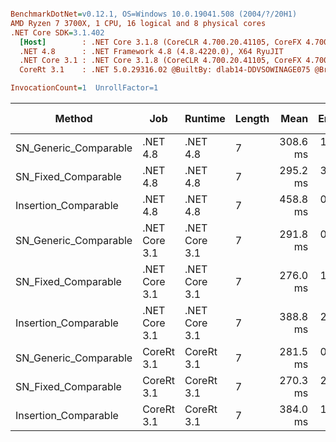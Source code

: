 ``` ini

BenchmarkDotNet=v0.12.1, OS=Windows 10.0.19041.508 (2004/?/20H1)
AMD Ryzen 7 3700X, 1 CPU, 16 logical and 8 physical cores
.NET Core SDK=3.1.402
  [Host]        : .NET Core 3.1.8 (CoreCLR 4.700.20.41105, CoreFX 4.700.20.41903), X64 RyuJIT
  .NET 4.8      : .NET Framework 4.8 (4.8.4220.0), X64 RyuJIT
  .NET Core 3.1 : .NET Core 3.1.8 (CoreCLR 4.700.20.41105, CoreFX 4.700.20.41903), X64 RyuJIT
  CoreRt 3.1    : .NET 5.0.29316.02 @BuiltBy: dlab14-DDVSOWINAGE075 @Branch: master @Commit: 40be8b7e2598b2ccb827fd90cd30c0e2d4496941, X64 AOT

InvocationCount=1  UnrollFactor=1  

```
|                Method |           Job |       Runtime | Length |     Mean |   Error |  StdDev | Gen 0 | Gen 1 | Gen 2 | Allocated |
|---------------------- |-------------- |-------------- |------- |---------:|--------:|--------:|------:|------:|------:|----------:|
| SN_Generic_Comparable |      .NET 4.8 |      .NET 4.8 |      7 | 308.6 ms | 1.51 ms | 1.41 ms |     - |     - |     - |         - |
|   SN_Fixed_Comparable |      .NET 4.8 |      .NET 4.8 |      7 | 295.2 ms | 3.90 ms | 3.65 ms |     - |     - |     - |         - |
|  Insertion_Comparable |      .NET 4.8 |      .NET 4.8 |      7 | 458.8 ms | 0.66 ms | 0.52 ms |     - |     - |     - |         - |
| SN_Generic_Comparable | .NET Core 3.1 | .NET Core 3.1 |      7 | 291.8 ms | 0.71 ms | 0.66 ms |     - |     - |     - |         - |
|   SN_Fixed_Comparable | .NET Core 3.1 | .NET Core 3.1 |      7 | 276.0 ms | 1.03 ms | 0.86 ms |     - |     - |     - |    1336 B |
|  Insertion_Comparable | .NET Core 3.1 | .NET Core 3.1 |      7 | 388.8 ms | 2.01 ms | 1.88 ms |     - |     - |     - |      48 B |
| SN_Generic_Comparable |    CoreRt 3.1 |    CoreRt 3.1 |      7 | 281.5 ms | 0.38 ms | 0.30 ms |     - |     - |     - |         - |
|   SN_Fixed_Comparable |    CoreRt 3.1 |    CoreRt 3.1 |      7 | 270.3 ms | 2.65 ms | 2.48 ms |     - |     - |     - |         - |
|  Insertion_Comparable |    CoreRt 3.1 |    CoreRt 3.1 |      7 | 384.0 ms | 1.89 ms | 1.77 ms |     - |     - |     - |         - |
